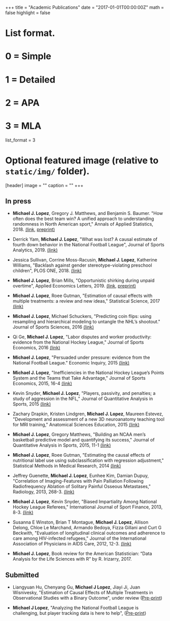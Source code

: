 +++
title = "Academic Publications"
date = "2017-01-01T00:00:00Z"
math = false
highlight = false

# List format.
#   0 = Simple
#   1 = Detailed
#   2 = APA
#   3 = MLA
list_format = 3

# Optional featured image (relative to `static/img/` folder).
[header]
image = ""
caption = ""
+++

## In press

-  **Michael J. Lopez**, Gregory J. Matthews, and Benjamin S. Baumer. "How often does the best team win? A unified approach to understanding randomness in North American sport," Annals of Applied Statistics, 2018. [(link](https://projecteuclid.org/euclid.aoas/1542078053), [preprint)](https://arxiv.org/abs/1701.05976)

- Derrick Yam, **Michael J. Lopez**, "What was lost? A causal estimate of fourth down behavior in the National Football League", Journal of Sports Analytics, 2019.  [(link)](https://content.iospress.com/articles/journal-of-sports-analytics/jsa190294)


- Jessica Sullivan, Corrine Moss-Racusin, **Michael J. Lopez**, Katherine Williams, "Backlash against gender stereotype-violating preschool children", PLOS ONE, 2018. [(link)](https://journals.plos.org/plosone/article?id=10.1371/journal.pone.0195503)

-	**Michael J. Lopez**, Brian Mills, "Opportunistic shirking during unpaid overtime", Applied Economics Letters, 2019. [(link](https://www.tandfonline.com/doi/abs/10.1080/13504851.2018.1488048), [preprint)](https://papers.ssrn.com/sol3/papers.cfm?abstract_id=3129084)

- **Michael J. Lopez**, Roee Gutman, "Estimation of causal effects with multiple treatments: a review and new ideas," Statistical Science, 2017 [(link)](https://arxiv.org/pdf/1701.05132.pdf)

- **Michael J. Lopez**, Michael Schuckers, "Predicting coin flips: using resampling and hierarchical modeling to untangle the NHL’s shootout." Journal of Sports Sciences, 2016 [(link)](https://statsbylopez.files.wordpress.com/2013/08/jss_nhl-21.pdf)

- Qi Ge, **Michael J. Lopez**, "Labor disputes and worker productivity: evidence from the National Hockey League," Journal of Sports Economics, 2016 [(link)](https://statsbylopez.files.wordpress.com/2013/08/jse_ge_lopez.pdf)

- **Michael J. Lopez**, "Persuaded under pressure: evidence from the National Football League." Economic Inquiry, 2015 [(link)](https://statsbylopez.files.wordpress.com/2013/08/lopez-2016-economic_inquiry.pdf)

- **Michael J. Lopez**, "Inefficiencies in the National Hockey League’s Points System and the Teams that Take Advantage," Journal of Sports Economics, 2015, 16-4 [(link)](http://journals.sagepub.com/doi/abs/10.1177/1527002513486654)

- Kevin Snyder, **Michael J. Lopez**, "Players, passivity, and penalties; a study of aggression in the NFL," Journal of Quantitative Analysis in Sports, 2015 [(link)](http://www.degruyter.com/view/j/jqas.ahead-of-print/jqas-2015-0039/jqas-2015-0039.xml?format=INT)

- Zachary Drapkin, Kristen Lindgren, **Michael J. Lopez**, Maureen Estevez, "Development and assessment of a new 3D neuroanatomy teaching tool for MRI training," Anatomical Sciences Education, 2015 [(link)](https://onlinelibrary.wiley.com/doi/abs/10.1002/ase.1509)

-  **Michael J. Lopez**, Gregory Matthews, "Building an NCAA men’s basketball predictive model and quantifying its success," Journal of Quantitative Analysis in Sports, 2015, 11-1 [(link)](https://statsbylopez.files.wordpress.com/2013/08/jqas-2014-0058.pdf)

- **Michael J. Lopez**, Roee Gutman, "Estimating the causal effects of nutritional label use using subclassification with regression adjustment," Statistical Methods in Medical Research, 2014 [(link)](https://statsbylopez.files.wordpress.com/2013/08/paperi_smmr.pdf)

- Jeffrey Guenette, **Michael J. Lopez**, Eunhee Kim, Damian Dupuy, "Correlation of Imaging-Features with Pain Palliation Following Radiofrequency Ablation of Solitary Painful Osseous Metastases," Radiology, 2013, 268-3. [(link)](http://pubs.rsna.org/doi/abs/10.1148/radiol.13122398)

- **Michael J. Lopez**, Kevin Snyder, "Biased Impartiality Among National Hockey League Referees," International Journal of Sport Finance, 2013, 8-3. [(link)](https://papers.ssrn.com/sol3/papers.cfm?abstract_id=2259798)

- Susanna E Winston, Brian T Montague, **Michael J. Lopez**, Allison Delong, Chloe Le Marchand, Armando Bedoya, Fizza Gillani and Curt G Beckwith, "Evaluation of longitudinal clinical outcomes and adherence to care among HIV-infected refugees," Journal of the International Association of Physicians in AIDS Care, 2012, 12-3. [(link)](http://jia.sagepub.com/content/12/3/202.short)

- **Michael J. Lopez**, Book review for the American Statistician: “Data Analysis for the Life Sciences with R” by R. Irizarry, 2017. 


## Submitted

- Liangyuan Hu, Chenyang Gu, **Michael J Lopez**, Jiayi Ji, Juan Wisnivesky, "Estimation of Causal Effects of Multiple Treatments in Observational Studies with a Binary Outcome", under review ([Pre-print](https://arxiv.org/abs/2001.06483)) 


- **Michael J Lopez**, "Analyzing the National Football League is challenging, but player tracking data is here to help", ([Pre-print](https://arxiv.org/abs/1909.10631)) 

